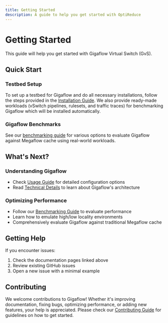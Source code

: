 ```yaml
---
title: Getting Started
description: A guide to help you get started with OptiReduce
---
```


# Getting Started

This guide will help you get started with Gigaflow Virtual Switch (GvS).

## Quick Start

### Testbed Setup

To set up a testbed for Gigaflow and do all necessary installations, follow the steps provided in the [Installation Guide](installation.md).
We also provide ready-made workloads (vSwitch pipelines, rulesets, and traffic traces) for benchmarking Gigaflow which will be installed automatically.

### Gigaflow Benchmarks

See our [benchmarking guide](benchmarks.md) for various options to evaluate Gigaflow against Megaflow cache using real-world workloads.

## What's Next?

### Understanding Gigaflow

* Check [Usage Guide](usage.md) for detailed configuration options
* Read [Technical Details](technical-details.md) to learn about Gigaflow's architecture

### Optimizing Performance

* Follow our [Benchmarking Guide](benchmarks.md) to evaluate performance
* Learn how to emulate high/low locality environments
* Comprehensively evaluate Gigaflow against traditional Megaflow cache

## Getting Help

If you encounter issues:

1. Check the documentation pages linked above
2. Review existing GitHub issues
3. Open a new issue with a minimal example

## Contributing

We welcome contributions to Gigaflow! Whether it's improving documentation, fixing bugs, optimizing performance, or adding new features, your help is appreciated. Please check our [Contributing Guide](contributing.md) for guidelines on how to get started.